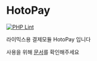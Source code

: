 # HotoPay
[![PHP Lint](https://github.com/Waterticket/rx-module-hotopay/actions/workflows/php_lint.yml/badge.svg?branch=master)](https://github.com/Waterticket/rx-module-hotopay/actions/workflows/php_lint.yml)  

라이믹스용 결제모듈 HotoPay 입니다

사용을 위해 [문서](https://github.com/Waterticket/hotopay-docs)를 확인해주세요
